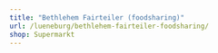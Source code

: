 ```yaml
---
title: "Bethlehem Fairteiler (foodsharing)"
url: /lueneburg/bethlehem-fairteiler-foodsharing/
shop: Supermarkt
---
```

